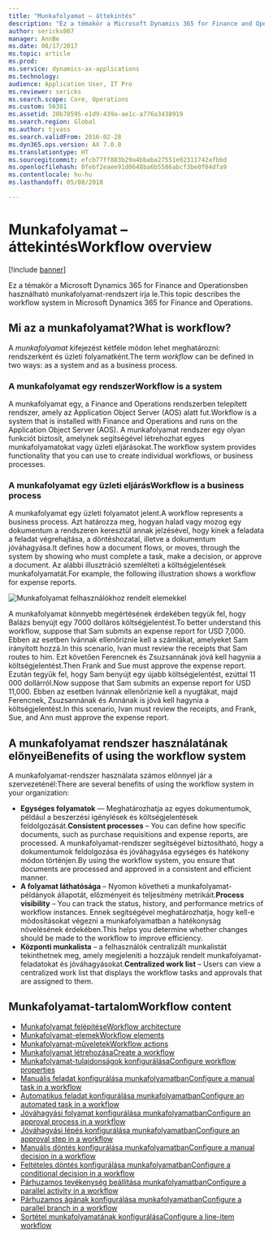 ```yaml
---
title: "Munkafolyamat – áttekintés"
description: "Ez a témakör a Microsoft Dynamics 365 for Finance and Operationsben használható munkafolyamat-rendszert írja le."
author: sericks007
manager: AnnBe
ms.date: 08/17/2017
ms.topic: article
ms.prod: 
ms.service: dynamics-ax-applications
ms.technology: 
audience: Application User, IT Pro
ms.reviewer: sericks
ms.search.scope: Core, Operations
ms.custom: 56381
ms.assetid: 20b78595-e1d9-439a-ae1c-a776a3438919
ms.search.region: Global
ms.author: tjvass
ms.search.validFrom: 2016-02-28
ms.dyn365.ops.version: AX 7.0.0
ms.translationtype: HT
ms.sourcegitcommit: efcb77ff883b29a4bbaba27551e02311742afbbd
ms.openlocfilehash: 0febf2eaee91d0648ba6b5586abcf3be0f04dfa9
ms.contentlocale: hu-hu
ms.lasthandoff: 05/08/2018

---
```


# <a name="workflow-overview"></a><span data-ttu-id="2b0b0-103">Munkafolyamat – áttekintés</span><span class="sxs-lookup"><span data-stu-id="2b0b0-103">Workflow overview</span></span>

[!include [banner](../includes/banner.md)]

<span data-ttu-id="2b0b0-104">Ez a témakör a Microsoft Dynamics 365 for Finance and Operationsben használható munkafolyamat-rendszert írja le.</span><span class="sxs-lookup"><span data-stu-id="2b0b0-104">This topic describes the workflow system in Microsoft Dynamics 365 for Finance and Operations.</span></span>

<a name="what-is-workflow"></a><span data-ttu-id="2b0b0-105">Mi az a munkafolyamat?</span><span class="sxs-lookup"><span data-stu-id="2b0b0-105">What is workflow?</span></span>
-----------------

<span data-ttu-id="2b0b0-106">A *munkafolyamat* kifejezést kétféle módon lehet meghatározni: rendszerként és üzleti folyamatként.</span><span class="sxs-lookup"><span data-stu-id="2b0b0-106">The term *workflow* can be defined in two ways: as a system and as a business process.</span></span>
### <a name="workflow-is-a-system"></a><span data-ttu-id="2b0b0-107">A munkafolyamat egy rendszer</span><span class="sxs-lookup"><span data-stu-id="2b0b0-107">Workflow is a system</span></span>

<span data-ttu-id="2b0b0-108">A munkafolyamat egy, a Finance and Operations rendszerben telepített rendszer, amely az Application Object Server (AOS) alatt fut.</span><span class="sxs-lookup"><span data-stu-id="2b0b0-108">Workflow is a system that is installed with Finance and Operations and runs on the Application Object Server (AOS).</span></span> <span data-ttu-id="2b0b0-109">A munkafolyamat rendszer egy olyan funkciót biztosít, amelynek segítségével létrehozhat egyes munkafolyamatokat vagy üzleti eljárásokat.</span><span class="sxs-lookup"><span data-stu-id="2b0b0-109">The workflow system provides functionality that you can use to create individual workflows, or business processes.</span></span>

### <a name="workflow-is-a-business-process"></a><span data-ttu-id="2b0b0-110">A munkafolyamat egy üzleti eljárás</span><span class="sxs-lookup"><span data-stu-id="2b0b0-110">Workflow is a business process</span></span>

<span data-ttu-id="2b0b0-111">A munkafolyamat egy üzleti folyamatot jelent.</span><span class="sxs-lookup"><span data-stu-id="2b0b0-111">A workflow represents a business process.</span></span> <span data-ttu-id="2b0b0-112">Azt határozza meg, hogyan halad vagy mozog egy dokumentum a rendszeren keresztül annak jelzésével, hogy kinek a feladata a feladat végrehajtása, a döntéshozatal, illetve a dokumentum jóváhagyása.</span><span class="sxs-lookup"><span data-stu-id="2b0b0-112">It defines how a document flows, or moves, through the system by showing who must complete a task, make a decision, or approve a document.</span></span> <span data-ttu-id="2b0b0-113">Az alábbi illusztráció szemlélteti a költségjelentések munkafolyamatát.</span><span class="sxs-lookup"><span data-stu-id="2b0b0-113">For example, the following illustration shows a workflow for expense reports.</span></span> 

![Munkafolyamat felhasználókhoz rendelt elemekkel](./media/workflow_user.gif) 

<span data-ttu-id="2b0b0-115">A munkafolyamat könnyebb megértésének érdekében tegyük fel, hogy Balázs benyújt egy 7000 dolláros költségjelentést.</span><span class="sxs-lookup"><span data-stu-id="2b0b0-115">To better understand this workflow, suppose that Sam submits an expense report for USD 7,000.</span></span> <span data-ttu-id="2b0b0-116">Ebben az esetben Ivánnak ellenőriznie kell a számlákat, amelyeket Sam irányított hozzá.</span><span class="sxs-lookup"><span data-stu-id="2b0b0-116">In this scenario, Ivan must review the receipts that Sam routes to him.</span></span> <span data-ttu-id="2b0b0-117">Ezt követően Ferencnek és Zsuzsannának jóvá kell hagynia a költségjelentést.</span><span class="sxs-lookup"><span data-stu-id="2b0b0-117">Then Frank and Sue must approve the expense report.</span></span> <span data-ttu-id="2b0b0-118">Ezután tegyük fel, hogy Sam benyújt egy újabb költségjelentést, ezúttal 11 000 dollárról.</span><span class="sxs-lookup"><span data-stu-id="2b0b0-118">Now suppose that Sam submits an expense report for USD 11,000.</span></span> <span data-ttu-id="2b0b0-119">Ebben az esetben Ivánnak ellenőriznie kell a nyugtákat, majd Ferencnek, Zsuzsannának és Annának is jóvá kell hagynia a költségjelentést.</span><span class="sxs-lookup"><span data-stu-id="2b0b0-119">In this scenario, Ivan must review the receipts, and Frank, Sue, and Ann must approve the expense report.</span></span>

## <a name="benefits-of-using-the-workflow-system"></a><span data-ttu-id="2b0b0-120"> A munkafolyamat rendszer használatának előnyei</span><span class="sxs-lookup"><span data-stu-id="2b0b0-120">Benefits of using the workflow system</span></span>

<span data-ttu-id="2b0b0-121">A munkafolyamat-rendszer használata számos előnnyel jár a szervezeténél:</span><span class="sxs-lookup"><span data-stu-id="2b0b0-121">There are several benefits of using the workflow system in your organization:</span></span>
-   <span data-ttu-id="2b0b0-122">**Egységes folyamatok** — Meghatározhatja az egyes dokumentumok, például a beszerzési igénylések és költségjelentések feldolgozását.</span><span class="sxs-lookup"><span data-stu-id="2b0b0-122">**Consistent processes** – You can define how specific documents, such as purchase requisitions and expense reports, are processed.</span></span> <span data-ttu-id="2b0b0-123">A munkafolyamat-rendszer segítségével biztosítható, hogy a dokumentumok feldolgozása és jóváhagyása egységes és hatékony módon történjen.</span><span class="sxs-lookup"><span data-stu-id="2b0b0-123">By using the workflow system, you ensure that documents are processed and approved in a consistent and efficient manner.</span></span>
-   <span data-ttu-id="2b0b0-124">**A folyamat láthatósága** – Nyomon követheti a munkafolyamat-példányok állapotát, előzményeit és teljesítmény metrikáit.</span><span class="sxs-lookup"><span data-stu-id="2b0b0-124">**Process visibility** – You can track the status, history, and performance metrics of workflow instances.</span></span> <span data-ttu-id="2b0b0-125">Ennek segítségével meghatározhatja, hogy kell-e módosításokat végezni a munkafolyamatban a hatékonyság növelésének érdekében.</span><span class="sxs-lookup"><span data-stu-id="2b0b0-125">This helps you determine whether changes should be made to the workflow to improve efficiency.</span></span>
-   <span data-ttu-id="2b0b0-126">**Központi munkalista** – a felhasználók centralizált munkalistát tekinthetnek meg, amely megjeleníti a hozzájuk rendelt munkafolyamat-feladatokat és jóváhagyásokat.</span><span class="sxs-lookup"><span data-stu-id="2b0b0-126">**Centralized work list** – Users can view a centralized work list that displays the workflow tasks and approvals that are assigned to them.</span></span>


## <a name="workflow-content"></a><span data-ttu-id="2b0b0-127">Munkafolyamat-tartalom</span><span class="sxs-lookup"><span data-stu-id="2b0b0-127">Workflow content</span></span>

+ [<span data-ttu-id="2b0b0-128">Munkafolyamat felépítése</span><span class="sxs-lookup"><span data-stu-id="2b0b0-128">Workflow architecture</span></span>](workflow-system-architecture.md)
+ [<span data-ttu-id="2b0b0-129">Munkafolyamat-elemek</span><span class="sxs-lookup"><span data-stu-id="2b0b0-129">Workflow elements</span></span>](workflow-elements.md)
+ [<span data-ttu-id="2b0b0-130">Munkafolyamat-műveletek</span><span class="sxs-lookup"><span data-stu-id="2b0b0-130">Workflow actions</span></span>](workflow-actions.md)
+ [<span data-ttu-id="2b0b0-131">Munkafolyamat létrehozása</span><span class="sxs-lookup"><span data-stu-id="2b0b0-131">Create a workflow</span></span>](create-workflow.md)
+ [<span data-ttu-id="2b0b0-132">Munkafolyamat-tulajdonságok konfigurálása</span><span class="sxs-lookup"><span data-stu-id="2b0b0-132">Configure workflow properties</span></span>](configure-workflow-properties.md)
+ [<span data-ttu-id="2b0b0-133">Manuális feladat konfigurálása munkafolyamatban</span><span class="sxs-lookup"><span data-stu-id="2b0b0-133">Configure a manual task in a workflow</span></span>](configure-manual-task-workflow.md)
+ [<span data-ttu-id="2b0b0-134">Automatikus feladat konfigurálása munkafolyamatban</span><span class="sxs-lookup"><span data-stu-id="2b0b0-134">Configure an automated task in a workflow</span></span>](configure-automated-task-workflow.md)
+ [<span data-ttu-id="2b0b0-135">Jóváhagyási folyamat konfigurálása munkafolyamatban</span><span class="sxs-lookup"><span data-stu-id="2b0b0-135">Configure an approval process in a workflow</span></span>](configure-approval-process-workflow.md)
+ [<span data-ttu-id="2b0b0-136">Jóváhagyási lépés konfigurálása munkafolyamatban</span><span class="sxs-lookup"><span data-stu-id="2b0b0-136">Configure an approval step in a workflow</span></span>](configure-approval-step-workflow.md)
+ [<span data-ttu-id="2b0b0-137">Manuális döntés konfigurálása munkafolyamatban</span><span class="sxs-lookup"><span data-stu-id="2b0b0-137">Configure a manual decision in a workflow</span></span>](configure-manual-decision-workflow.md)
+ [<span data-ttu-id="2b0b0-138">Feltételes döntés konfigurálása munkafolyamatban</span><span class="sxs-lookup"><span data-stu-id="2b0b0-138">Configure a conditional decision in a workflow</span></span>](configure-conditional-decision-workflow.md)
+ [<span data-ttu-id="2b0b0-139">Párhuzamos tevékenység beállítása munkafolyamatban</span><span class="sxs-lookup"><span data-stu-id="2b0b0-139">Configure a parallel activity in a workflow</span></span>](configure-parallel-activity-workflow.md)
+ [<span data-ttu-id="2b0b0-140">Párhuzamos ágának konfigurálása munkafolyamatban</span><span class="sxs-lookup"><span data-stu-id="2b0b0-140">Configure a parallel branch in a workflow</span></span>](configure-parallel-branch-workflow.md)
+ [<span data-ttu-id="2b0b0-141">Sortétel munkafolyamatának konfigurálása</span><span class="sxs-lookup"><span data-stu-id="2b0b0-141">Configure a line-item workflow</span></span>](configure-line-item-workflow.md)

